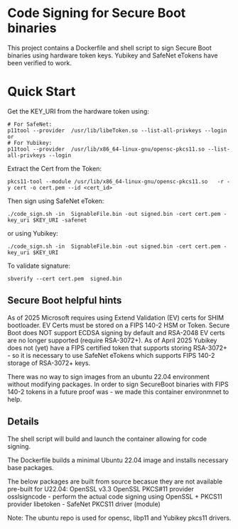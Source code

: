 # Code Signing for Secure Boot binaries
This project contains a Dockerfile and shell script to sign Secure Boot binaries using 
hardware token keys. Yubikey and SafeNet eTokens have been verified to work.

# Quick Start
Get the KEY_URI from the hardware token using:
```
# For SafeNet:
p11tool --provider  /usr/lib/libeToken.so --list-all-privkeys --login
or
# For Yubikey:
p11tool --provider  /usr/lib/x86_64-linux-gnu/opensc-pkcs11.so --list-all-privkeys --login
```
Extract the Cert from the Token:
```
pkcs11-tool --module /usr/lib/x86_64-linux-gnu/opensc-pkcs11.so   -r -y cert -o cert.pem --id <cert_id>
```

Then sign using SafeNet eToken:
```
./code_sign.sh -in  SignableFile.bin -out signed.bin -cert cert.pem -key_uri $KEY_URI -safenet
```

or using Yubikey:
```
./code_sign.sh -in  SignableFile.bin -out signed.bin -cert cert.pem -key_uri $KEY_URI
```

To validate signature:
```
sbverify --cert cert.pem  signed.bin
```

## Secure Boot helpful hints
As of 2025 Microsoft requires using Extend Validation (EV) certs for SHIM bootloader. EV Certs must be stored on a FIPS 140-2 HSM or Token. Secure Boot does NOT support ECDSA signing by default and RSA-2048 EV certs are no longer supported (require RSA-3072+). As of April 2025 Yubikey does not (yet) have a FIPS certified token that supports storing RSA-3072+ - so it is necessary to use SafeNet eTokens which supports FIPS 140-2 storage of RSA-3072+ keys.

There was no way to sign images from an ubuntu 22.04 environment without modifying packages. In order to sign SecureBoot binaries with FIPS 140-2 tokens in a future proof was - we made this container environmnet to help. 

## Details
The shell script will build and launch the container allowing for code signing. 

The Dockerfile builds a minimal Ubuntu 22.04 image and installs necessary base packages. 

The below packages are built from source becasue they are not available pre-built for U22.04:
OpenSSL v3.3
OpenSSL PKCS#11 provider
osslsigncode - perform the actual code signing using OpenSSL + PKCS11 provider
libetoken - SafeNet PKCS11 driver (module)

Note: The ubuntu repo is used for opensc, libp11 and Yubikey pkcs11 drivers. 
